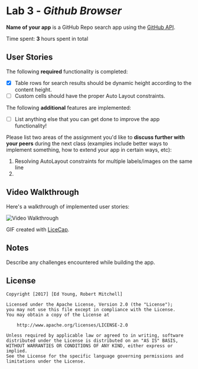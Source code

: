 # Lab 3 - *Github Browser*

**Name of your app** is a GitHub Repo search app using the [GitHub API](https://developer.github.com/v3/search/#search-repositories).

Time spent: **3** hours spent in total

## User Stories

The following **required** functionality is completed:

- [X] Table rows for search results should be dynamic height according to the content height.
- [ ] Custom cells should have the proper Auto Layout constraints.

The following **additional** features are implemented:

- [ ] List anything else that you can get done to improve the app functionality!

Please list two areas of the assignment you'd like to **discuss further with your peers** during the next class (examples include better ways to implement something, how to extend your app in certain ways, etc):

1. Resolving AutoLayout constraints for multiple labels/images on the same line
2.

## Video Walkthrough

Here's a walkthrough of implemented user stories:

<img src='http://i.imgur.com/Pz3Ul6V.gif' title='Video Walkthrough' width='' alt='Video Walkthrough' />

GIF created with [LiceCap](http://www.cockos.com/licecap/).

## Notes

Describe any challenges encountered while building the app.

## License

    Copyright [2017] [Ed Young, Robert Mitchell]

    Licensed under the Apache License, Version 2.0 (the "License");
    you may not use this file except in compliance with the License.
    You may obtain a copy of the License at

        http://www.apache.org/licenses/LICENSE-2.0

    Unless required by applicable law or agreed to in writing, software
    distributed under the License is distributed on an "AS IS" BASIS,
    WITHOUT WARRANTIES OR CONDITIONS OF ANY KIND, either express or implied.
    See the License for the specific language governing permissions and
    limitations under the License.
